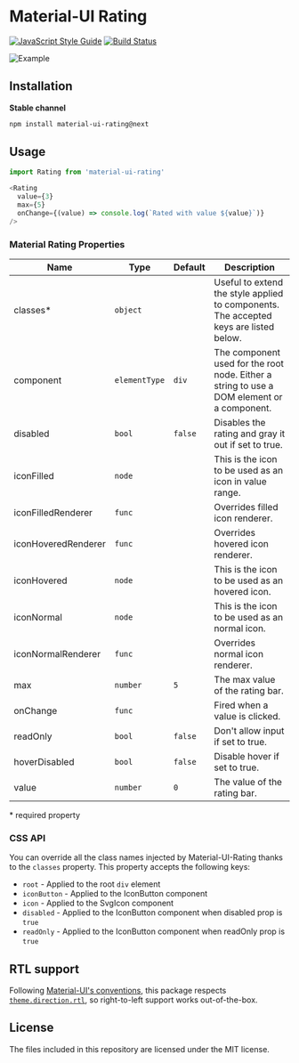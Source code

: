 # Material-UI Rating
[![JavaScript Style Guide](https://img.shields.io/badge/code_style-standard-brightgreen.svg)](https://standardjs.com)
[![Build Status](https://travis-ci.org/TeamWertarbyte/material-ui-rating.svg?branch=next)](https://travis-ci.org/TeamWertarbyte/material-ui-rating)

![Example](preview.gif)

## Installation

**Stable channel**
```sh
npm install material-ui-rating@next
```

## Usage
```js
import Rating from 'material-ui-rating'

<Rating
  value={3}
  max={5}
  onChange={(value) => console.log(`Rated with value ${value}`)}
/>
```

### Material Rating Properties

|Name               |Type    |Default|Description                                                                          |
|-------------------|--------|-------|-------------------------------------------------------------------------------------|
|classes*           |`object`|       |Useful to extend the style applied to components. The accepted keys are listed below.|
|component          |`elementType`|`div`|The component used for the root node. Either a string to use a DOM element or a component.|
|disabled           |`bool`  |`false`|Disables the rating and gray it out if set to true.                                  |
|iconFilled         |`node`  |       |This is the icon to be used as an icon in value range.                               |
|iconFilledRenderer |`func`  |       |Overrides filled icon renderer.                                                      |
|iconHoveredRenderer|`func`  |       |Overrides hovered icon renderer.                                                     |
|iconHovered        |`node`  |       |This is the icon to be used as an hovered icon.                                      |
|iconNormal         |`node`  |       |This is the icon to be used as an normal icon.                                       |
|iconNormalRenderer |`func`  |       |Overrides normal icon renderer.                                                      |
|max                |`number`|`5`    |The max value of the rating bar.                                                     |
|onChange           |`func`  |       |Fired when a value is clicked.                                                       |
|readOnly           |`bool`  |`false`|Don't allow input if set to true.                                                    |
|hoverDisabled      |`bool`  |`false`|Disable hover if set to true.                                                        |
|value              |`number`|`0`    |The value of the rating bar.                                                         |

\* required property


### CSS API

You can override all the class names injected by Material-UI-Rating thanks to the `classes` property. This property accepts the following keys:

- `root` - Applied to the root `div` element
- `iconButton` - Applied to the IconButton component
- `icon` - Applied to the SvgIcon component
- `disabled` - Applied to the IconButton component when disabled prop is `true`
- `readOnly` - Applied to the IconButton component when readOnly prop is `true`

## RTL support

Following [Material-UI's conventions](https://material-ui.com/guides/right-to-left/), this package respects [`theme.direction.rtl`](https://material-ui.com/customization/default-theme/), so right-to-left support works out-of-the-box.

## License

The files included in this repository are licensed under the MIT license.
